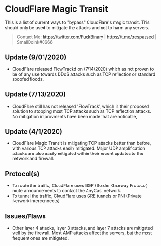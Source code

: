 # CloudFlare Magic Transit 
This is a list of current ways to "bypass" CloudFlare's magic transit. This should only be used to mitigate the attacks and not to harm any servers.
> Contact Me: https://twitter.com/FuckBinary | https://t.me/trespassed | SmallDoink#0666

## Update (9/01/2020)
- CloudFlare released FlowTrackd on (7/14/2020) which as not proven to be of any use towards DDoS attacks such as TCP reflection or standard spoofed floods.

## Update (7/13/2020)
- CloudFlare still has not released 'FlowTrack', which is their proposed solution to stopping most TCP attacks such as TCP reflection attacks. No mitigation improvments have been made that are noticable,

## Update (4/1/2020)
- CloudFlare Magic Transit is mitigating TCP attacks better than before, with various TCP attacks easily mitigated. Major UDP amplification attacks are also easily mitigated within their recent updates to the network and firewall. 


## Protocol(s)
- To route the traffic, CloudFlare uses BGP (Border Gateway Protocol) route announcements to contact the AnyCast network.
- To tunnel the traffic, CloudFlare uses GRE tunnels or PNI (Private Network Interconnects)

## Issues/Flaws
- Other layer 4 attacks, layer 3 attacks, and layer 7 attacks are mitigated well by the firewall. Most AMP attacks affect the servers, but the most frequent ones are mitigated. 

